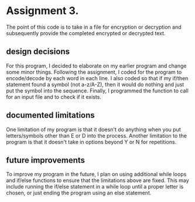 # Assignment 3.

The point of this code is to take in a file for encryption or decryption and subsequently provide the completed encrypted or decrypted text.

## design decisions

For this program, I decided to elaborate on my earlier program and change some minor things. Following the assignment, I coded for the
program to encode/decode by each word in each line. I also coded so that if my if/then statement found a symbol (not a-z/A-Z), then
it would do nothing and just put the symbol into the sequence. Finally, I programmed the function to call for an input file and to 
check if it exists.


## documented limitations

One limitation of my program is that it doesn't do anything when you put letters/symbols other than E or D into the process.
Another limitation to the program is that it doesn't take in options beyond Y or N for repetitions.

## future improvements

To improve my program in the future, I plan on using additional while loops and if/else functions to ensure that the limitations above
are fixed. This may include running the if/else statement in a while loop until a proper letter is chosen, or just ending the program
using an else statement.

